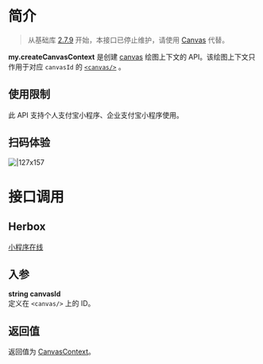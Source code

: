 
# 简介
> 从基础库 [2.7.9](https://opendocs.alipay.com/mini/framework/lib-upgrade-v2) 开始，本接口已停止维护，请使用 [Canvas](https://opendocs.alipay.com/mini/01vzqv) 代替。

**my.createCanvasContext** 是创建 [canvas](/mini/component/canvas) 绘图上下文的 API。该绘图上下文只作用于对应 `canvasId` 的 [`<canvas/>`](component/canvas) 。

## 使用限制
此 API 支持个人支付宝小程序、企业支付宝小程序使用。

## 扫码体验
![|127x157](https://gw.alipayobjects.com/os/skylark-tools/public/files/4d18af844e5f9fa0ae404619b252542a.jpeg%26originHeight%3D158%26originWidth%3D128%26size%3D20015%26status%3Ddone%26width%3D128#align=left&display=inline&height=158&margin=%5Bobject%20Object%5D&originHeight=158&originWidth=128&status=done&style=none&width=128)

# 接口调用

## Herbox
[小程序在线](https://herbox-embed.alipay.com/s/doc-canvas?theme=light&previewZoom=75&chInfo=openhome-doc) 

## 入参
**string canvasId**<br />定义在 `<canvas/>` 上的 ID。

## 返回值
返回值为 [CanvasContext](api/canvascontext)。
